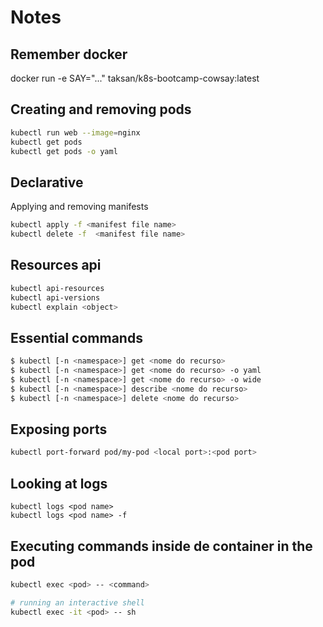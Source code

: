 # Notes

## Remember docker

docker run -e SAY="..." taksan/k8s-bootcamp-cowsay:latest

## Creating and removing pods

```sh
kubectl run web --image=nginx
kubectl get pods
kubectl get pods -o yaml
```

## Declarative

Applying and removing manifests

```sh
kubectl apply -f <manifest file name>
kubectl delete -f  <manifest file name>
```

## Resources api

```sh
kubectl api-resources
kubectl api-versions
kubectl explain <object>
```

## Essential commands

```sh
$ kubectl [-n <namespace>] get <nome do recurso>
$ kubectl [-n <namespace>] get <nome do recurso> -o yaml
$ kubectl [-n <namespace>] get <nome do recurso> -o wide
$ kubectl [-n <namespace>] describe <nome do recurso>
$ kubectl [-n <namespace>] delete <nome do recurso>
```

## Exposing ports

```sh
kubectl port-forward pod/my-pod <local port>:<pod port>
```

## Looking at logs

```
kubectl logs <pod name>
kubectl logs <pod name> -f
```

## Executing commands inside de container in the pod

```sh
kubectl exec <pod> -- <command>

# running an interactive shell
kubectl exec -it <pod> -- sh
```
